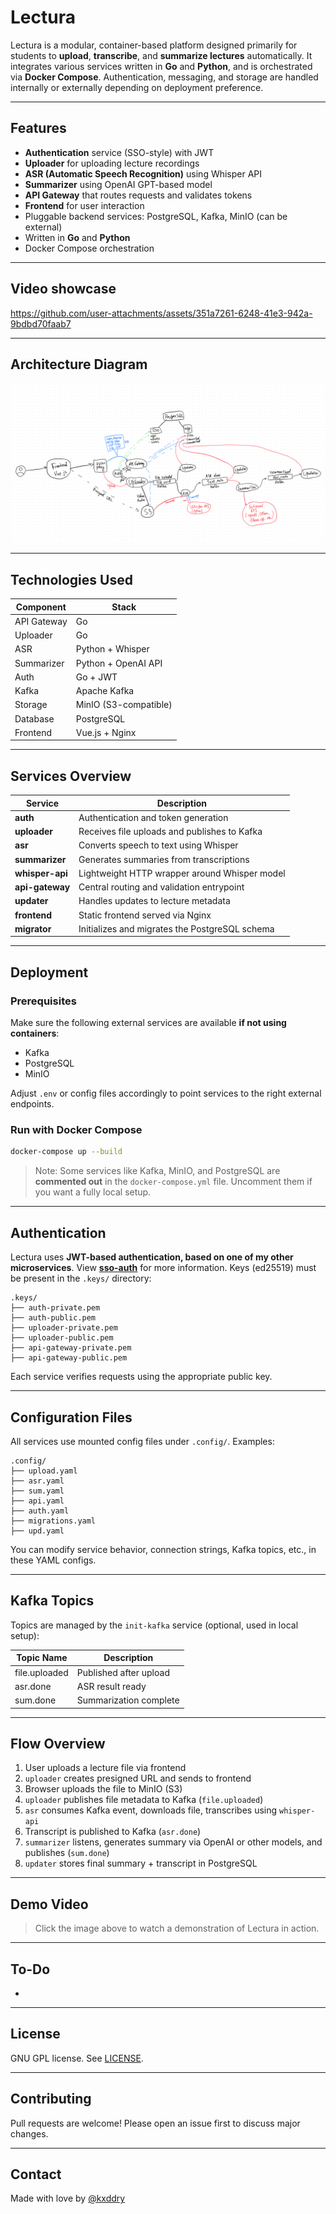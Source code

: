 # Lectura

Lectura is a modular, container-based platform designed primarily for students to **upload**, **transcribe**, and **summarize lectures** automatically. It integrates various services written in **Go** and **Python**, and is orchestrated via **Docker Compose**. Authentication, messaging, and storage are handled internally or externally depending on deployment preference.

---

## Features

- **Authentication** service (SSO-style) with JWT
- **Uploader** for uploading lecture recordings
- **ASR (Automatic Speech Recognition)** using Whisper API
- **Summarizer** using OpenAI GPT-based model
- **API Gateway** that routes requests and validates tokens
- **Frontend** for user interaction
- Pluggable backend services: PostgreSQL, Kafka, MinIO (can be external)
- Written in **Go** and **Python**
- Docker Compose orchestration

---

## Video showcase

https://github.com/user-attachments/assets/351a7261-6248-41e3-942a-9bdbd70faab7


---

## Architecture Diagram

![Architecture](./readme/image.png)


---

## Technologies Used

| Component   | Stack                 |
| ----------- | --------------------- |
| API Gateway | Go                    |
| Uploader    | Go                    |
| ASR         | Python + Whisper      |
| Summarizer  | Python + OpenAI API   |
| Auth        | Go + JWT              |
| Kafka       | Apache Kafka          |
| Storage     | MinIO (S3-compatible) |
| Database    | PostgreSQL            |
| Frontend    | Vue.js + Nginx        |

---

## Services Overview

| Service         | Description                                    |
| --------------- | ---------------------------------------------- |
| **auth**        | Authentication and token generation            |
| **uploader**    | Receives file uploads and publishes to Kafka   |
| **asr**         | Converts speech to text using Whisper          |
| **summarizer**  | Generates summaries from transcriptions        |
| **whisper-api** | Lightweight HTTP wrapper around Whisper model  |
| **api-gateway** | Central routing and validation entrypoint      |
| **updater**     | Handles updates to lecture metadata            |
| **frontend**    | Static frontend served via Nginx               |
| **migrator**    | Initializes and migrates the PostgreSQL schema |

---

## Deployment

### Prerequisites

Make sure the following external services are available **if not using containers**:

- Kafka
- PostgreSQL
- MinIO

Adjust `.env` or config files accordingly to point services to the right external endpoints.

### Run with Docker Compose

```bash
docker-compose up --build
```

> Note: Some services like Kafka, MinIO, and PostgreSQL are **commented out** in the `docker-compose.yml` file. Uncomment them if you want a fully local setup.

---

## Authentication

Lectura uses **JWT-based authentication, based on one of my other microservices**. View **[sso-auth](https://github.com/kxddry/sso-auth)** for more information. Keys (ed25519) must be present in the `.keys/` directory:

```
.keys/
├── auth-private.pem
├── auth-public.pem
├── uploader-private.pem
├── uploader-public.pem
├── api-gateway-private.pem
├── api-gateway-public.pem
```

Each service verifies requests using the appropriate public key.

---

## Configuration Files

All services use mounted config files under `.config/`. Examples:

```
.config/
├── upload.yaml
├── asr.yaml
├── sum.yaml
├── api.yaml
├── auth.yaml
├── migrations.yaml
├── upd.yaml
```

You can modify service behavior, connection strings, Kafka topics, etc., in these YAML configs.

---

## Kafka Topics

Topics are managed by the `init-kafka` service (optional, used in local setup):

| Topic Name    | Description            |
| ------------- | ---------------------- |
| file.uploaded | Published after upload |
| asr.done      | ASR result ready       |
| sum.done      | Summarization complete |

---

## Flow Overview

1. User uploads a lecture file via frontend
2. `uploader` creates presigned URL and sends to frontend
3. Browser uploads the file to MinIO (S3)
4. `uploader` publishes file metadata to Kafka (`file.uploaded`)
5. `asr` consumes Kafka event, downloads file, transcribes using `whisper-api`
6. Transcript is published to Kafka (`asr.done`)
7. `summarizer` listens, generates summary via OpenAI or other models, and publishes (`sum.done`)
8. `updater` stores final summary + transcript in PostgreSQL

---

## Demo Video



> Click the image above to watch a demonstration of Lectura in action.

---

## To-Do

- 

---

## License

GNU GPL license. See [LICENSE](./LICENSE).

---

## Contributing

Pull requests are welcome! Please open an issue first to discuss major changes.

---

## Contact

Made with️ love by [@kxddry](https://github.com/kxddry)

